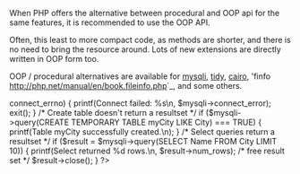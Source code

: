 When PHP offers the alternative between procedural and OOP api for the same features, it is recommended to use the OOP API. 

Often, this least to more compact code, as methods are shorter, and there is no need to bring the resource around. Lots of new extensions are directly written in OOP form too.

OOP / procedural alternatives are available for [mysqli](http://php.net/manual/en/book.mysqli.php), [tidy](http://php.net/manual/en/book.tidy.php), [cairo](http://php.net/manual/en/book.cairo.php), 'finfo <http://php.net/manual/en/book.fileinfo.php>`_, and some others.

<?php
/// OOP version
$mysqli = new mysqli(localhost, my_user, my_password, world);

/* check connection */
if ($mysqli->connect_errno) {
    printf(Connect failed: %s\n, $mysqli->connect_error);
    exit();
}

/* Create table doesn't return a resultset */
if ($mysqli->query(CREATE TEMPORARY TABLE myCity LIKE City) === TRUE) {
    printf(Table myCity successfully created.\n);
}

/* Select queries return a resultset */
if ($result = $mysqli->query(SELECT Name FROM City LIMIT 10)) {
    printf(Select returned %d rows.\n, $result->num_rows);

    /* free result set */
    $result->close();
}
?>

<?php
/// Procedural version
$link = mysqli_connect(localhost, my_user, my_password, world);

/* check connection */
if (mysqli_connect_errno()) {
    printf(Connect failed: %s\n, mysqli_connect_error());
    exit();
}

/* Create table doesn't return a resultset */
if (mysqli_query($link, CREATE TEMPORARY TABLE myCity LIKE City) === TRUE) {
    printf(Table myCity successfully created.\n);
}

?>

